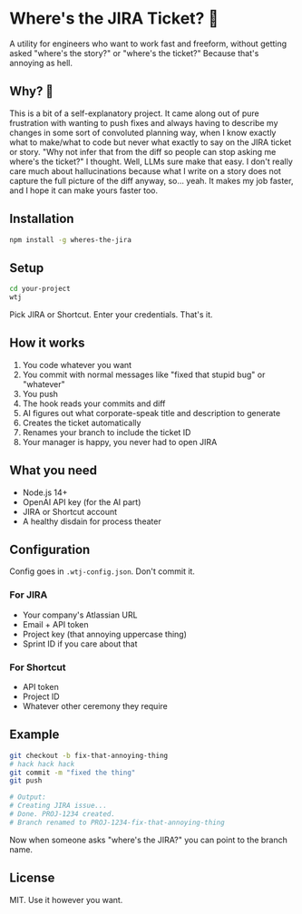 # Where's the JIRA Ticket? 🎫

A utility for engineers who want to work fast and freeform, without getting asked "where's the story?" or "where's the ticket?" Because that's annoying as hell.

## Why? 🤔

This is a bit of a self-explanatory project. It came along out of pure frustration with wanting to push fixes and always having to describe my changes in some sort of convoluted planning way, when I know exactly what to make/what to code but never what exactly to say on the JIRA ticket or story. "Why not infer that from the diff so people can stop asking me where's the ticket?" I thought. Well, LLMs sure make that easy. I don't really care much about hallucinations because what I write on a story does not capture the full picture of the diff anyway, so... yeah. It makes my job faster, and I hope it can make yours faster too.

## Installation

```bash
npm install -g wheres-the-jira
```

## Setup

```bash
cd your-project
wtj
```

Pick JIRA or Shortcut. Enter your credentials. That's it.

## How it works

1. You code whatever you want
2. You commit with normal messages like "fixed that stupid bug" or "whatever"
3. You push
4. The hook reads your commits and diff
5. AI figures out what corporate-speak title and description to generate
6. Creates the ticket automatically
7. Renames your branch to include the ticket ID
8. Your manager is happy, you never had to open JIRA

## What you need

- Node.js 14+
- OpenAI API key (for the AI part)
- JIRA or Shortcut account
- A healthy disdain for process theater

## Configuration

Config goes in `.wtj-config.json`. Don't commit it.

### For JIRA
- Your company's Atlassian URL
- Email + API token
- Project key (that annoying uppercase thing)
- Sprint ID if you care about that

### For Shortcut
- API token
- Project ID
- Whatever other ceremony they require

## Example

```bash
git checkout -b fix-that-annoying-thing
# hack hack hack
git commit -m "fixed the thing"
git push

# Output:
# Creating JIRA issue...
# Done. PROJ-1234 created.
# Branch renamed to PROJ-1234-fix-that-annoying-thing
```

Now when someone asks "where's the JIRA?" you can point to the branch name.

## License

MIT. Use it however you want.